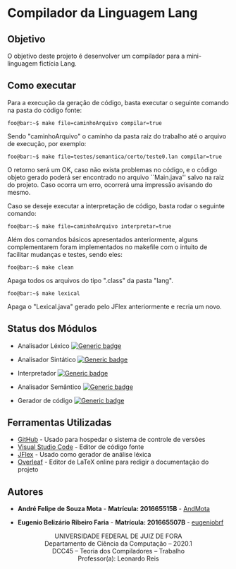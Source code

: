 # Compilador da Linguagem Lang


## Objetivo

O objetivo deste projeto é desenvolver um compilador para a mini-linguagem fictícia Lang.

## Como executar

Para a execução da geração de código, basta executar o seguinte comando na pasta do código fonte:

```console
foo@bar:~$ make file=caminhoArquivo compilar=true
```
Sendo "caminhoArquivo" o caminho da pasta raiz do trabalho até o arquivo de execução, por exemplo:

```console
foo@bar:~$ make file=testes/semantica/certo/teste0.lan compilar=true
```

O retorno será um OK, caso não exista problemas no código, e o código objeto gerado poderá ser encontrado no arquivo ``Main.java'' salvo na raiz do projeto. Caso ocorra um erro, ocorrerá uma impressão avisando do mesmo.

Caso se deseje executar a interpretação de código, basta rodar o seguinte comando:

```console
foo@bar:~$ make file=caminhoArquivo interpretar=true
```

Além dos comandos básicos apresentados anteriormente, alguns complementarem foram implementados no makefile com o intuito de facilitar mudanças e testes, sendo eles:

```console
foo@bar:~$ make clean
```
Apaga todos os arquivos do tipo ".class" da pasta "lang".

```console
foo@bar:~$ make lexical
```
Apaga o "Lexical.java" gerado pelo JFlex anteriormente e recria um novo.

## Status dos Módulos
* Analisador Léxico [![Generic badge](https://img.shields.io/badge/status-Ready-green.svg)](https://shields.io/)

* Analisador Sintático [![Generic badge](https://img.shields.io/badge/status-Ready-green.svg)](https://shields.io/)

* Interpretador [![Generic badge](https://img.shields.io/badge/status-Ready-green.svg)](https://shields.io/)

* Analisador Semântico  [![Generic badge](https://img.shields.io/badge/status-Ready-green.svg)](https://shields.io/)

* Gerador de código [![Generic badge](https://img.shields.io/badge/status-Ready-green.svg)](https://shields.io/)


## Ferramentas Utilizadas

* [GitHub](https://github.com/) - Usado para hospedar o sistema de controle de versões
* [Visual Studio Code](https://code.visualstudio.com/) - Editor de código fonte
* [JFlex](http://jflex.de/) - Usado como gerador de análise léxica
* [Overleaf](https://pt.overleaf.com/) - Editor de LaTeX online para redigir a documentação do projeto

## Autores

* **André Felipe de Souza Mota** - **Matrícula: 201665515B** - [AndMota](https://github.com/AndMota)

* **Eugenio Belizário Ribeiro Faria** - **Matrícula: 201665507B** - [eugeniobrf](https://github.com/eugeniobrf)

<p align="center">
UNIVERSIDADE FEDERAL DE JUIZ DE FORA <br/>
Departamento de Ciência da Computação – 2020.1 <br/>
DCC45 – Teoria dos Compiladores – Trabalho <br/>
Professor(a): Leonardo Reis <br/>
</p>
